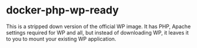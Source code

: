 # docker-php-wp-ready
This is a stripped down version of the official WP image. It has PHP, Apache settings required for WP and all, but instead of downloading WP, it leaves it to you to mount your existing WP application.
